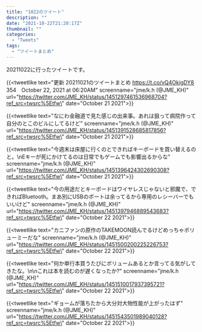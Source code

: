 ```yaml
---
title: "1022のツイート"
description: ""
date: "2021-10-22T21:20:17Z"
thumbnail: ""
categories:
  - "Tweets"
tags:
  - "ツイートまとめ"
---
```

20211022に行ったツイートです。
<!--more-->
{{<tweetlike text=\"更新 20211021のツイートまとめ https://t.co/vQ4OkigDY8 354　October 22, 2021 at 06:20AM\" screenname=\"jme/k.h (@JME_KH)\" url=\"https://twitter.com/JME_KH/status/1451297461536968704?ref_src=twsrc%5Etfw\" date=\"October 21 2021\">}}

{{<tweetlike text=\"なにわ金融道で見た感じの出来事。あれは狙って病院作って自分のとこのビルにしてるけど\" screenname=\"jme/k.h (@JME_KH)\" url=\"https://twitter.com/JME_KH/status/1451391528685817856?ref_src=twsrc%5Etfw\" date=\"October 21 2021\">}}

{{<tweetlike text=\"今週末は床屋に行くのとできればキーボードを買い替えるのと。\nEキーが死にかけてるのは日常でもゲームでも影響出るからな\" screenname=\"jme/k.h (@JME_KH)\" url=\"https://twitter.com/JME_KH/status/1451396424302690308?ref_src=twsrc%5Etfw\" date=\"October 21 2021\">}}

{{<tweetlike text=\"今の用途だとキーボードはワイヤレスじゃないと邪魔で、できればBluetooth。まあ別にUSBのポートは余ってるから専用のレシーバーでもいいけど\" screenname=\"jme/k.h (@JME_KH)\" url=\"https://twitter.com/JME_KH/status/1451397946889543683?ref_src=twsrc%5Etfw\" date=\"October 22 2021\">}}

{{<tweetlike text=\"カニファンの原作のTAKEMOON読んでるけどめっちゃボリューミーだな\" screenname=\"jme/k.h (@JME_KH)\" url=\"https://twitter.com/JME_KH/status/1451500200225226753?ref_src=twsrc%5Etfw\" date=\"October 22 2021\">}}

{{<tweetlike text=\"何か単行本買うたびにボリュームあるとか言ってる気がしてきたな。\n\nこれは本を読むのが遅くなったか?\" screenname=\"jme/k.h (@JME_KH)\" url=\"https://twitter.com/JME_KH/status/1451510017937395721?ref_src=twsrc%5Etfw\" date=\"October 22 2021\">}}

{{<tweetlike text=\"ギョームが落ちたから大分対大物性能が上がったはず\" screenname=\"jme/k.h (@JME_KH)\" url=\"https://twitter.com/JME_KH/status/1451543501989040128?ref_src=twsrc%5Etfw\" date=\"October 22 2021\">}}

